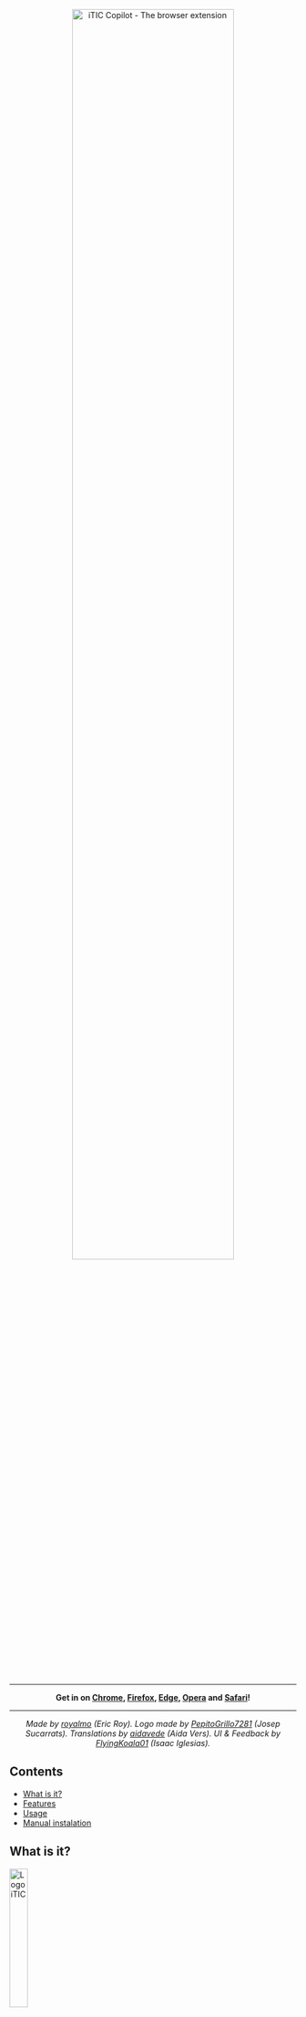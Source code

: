 <p align="center">
  <img src="https://user-images.githubusercontent.com/49844173/162380728-c396ab95-0566-437d-9882-656ef5503fd9.png" alt="iTIC Copilot - The browser extension" width="75%" />
</p>

----

<p align="center"><strong>
  Get in on <a href="https://chrome.google.com/webstore/detail/opcjpngfgjgceflfdajgekochbmclgmh">Chrome</a>,
  <a href="https://addons.mozilla.org/firefox/addon/itic-copilot/">Firefox</a>,
  <a href="https://microsoftedge.microsoft.com/addons/detail/bjokdnpmhkdokhpkdbgbpgbpmjbknjoh">Edge</a>,
  <a href="https://addons.opera.com/es/extensions/details/itic-copilot/">Opera</a>
  and <a href="https://www.youtube.com/watch?v=dQw4w9WgXcQ">Safari</a>!
</strong></p>
  
----
<p align="center">
  <em>Made by <a href="https://github.com/royalmo">royalmo</a> (Eric Roy). Logo made by <a href="https://github.com/PepitoGrillo7281">PepitoGrillo7281</a> (Josep Sucarrats). Translations by <a href="https://github.com/aidavede">aidavede</a> (Aida Vers). UI & Feedback by <a href="https://github.com/FlyingKoala01">FlyingKoala01</a> (Isaac Iglesias).</em>
</p>


## Contents
- [What is it?](#what-is-it)
- [Features](#features)
- [Usage](#usage)
- [Manual instalation](#manual-instalation)

## What is it?

<p>
  <img src="https://user-images.githubusercontent.com/49844173/158698760-a9dcbb61-3f0d-4b67-9af2-ef7eed17cdd1.png" alt="Logo iTIC" width=25% />
</p>

I'm studying an ICT Systems Engineering degree (called also iTIC). During the degree I've found that some tools that we needed to use were a little bit hard to understand at first, or they weren't just as productive as they could be.

That's why I created a browser extension that could, at least, try to make the navigation experience better. It is available on all the browsers that let users publish their extensions without having to be rich.


![Slide](https://user-images.githubusercontent.com/49844173/186610518-3de8a1cb-f065-42b5-adf2-f6c88851f29c.PNG)
![Slide](https://user-images.githubusercontent.com/49844173/186610537-f7260a55-fa98-44ae-999a-ff955bc73e31.PNG)
![Slide](https://user-images.githubusercontent.com/49844173/186610553-95c65eb7-8d23-458e-afec-caa36d198b6f.PNG)
![Slide](https://user-images.githubusercontent.com/49844173/186610560-89110751-153d-4db4-bb00-c07b4d7037f1.PNG)
![Slide](https://user-images.githubusercontent.com/49844173/186610567-7de1be6d-c0ca-41a1-a2f5-eec489e2913a.PNG)

img[alt=Slide] { width: 20%; }


### Extension's public description

If you are an ICT Systems Student at EPSEM, the iTIC Copilot browser extension is a "must have".

Through experience we know the sites that you will spending time on for hours, and we have no doubt that you will be pleased with the following features that we have developed.

- Anti-downloader & full-downloader (OCW's website).
- Atenea & Escriny autologin.
- Grades Calculator (Atenea's website).
- Combination of Escriny's & Overleaf's website.
- Documents with advice (wish we had this when we were studying...).

Boost your productivity with iTIC Copilot, instead of getting getting inside an `ATOMIC_BLOCK`! (you will get the joke by the end of 2nd grade)

## Features

This extension makes the browsing experience of iTIC students much, much easier.

### Better navigation in the OpenCourseWare

- We have added a customizable landing page, so you can access your favourite subjects easily.
- It disables the 'forced download' when accessing some files. Specially, the PDF's, that with the extension are opened with the browser.
- It has a 'download subject' option, that creates a `.zip` file with all the resources of a subject, to make massive downloads easier.
- The same occurs when downloading a folder inside a subject, or when downloading an entire quatrimester.
- We made the download process fully controllable by the end-user (cancel button, messages of errors, etc.).

### Escriny (iTIC's OpenProject) productivity

- We have created a Subversion web client. This means that you can edit, create, and delete files and folders from Escriny's website! Isn't that a dream?
- We have also added a custom landing page, with your private projects (those are the ones that you will usually work on).

### Atenea (iTIC's Moodle) productivity

Work in progress. For the moment, there's nothing here.

### Subject saver

You can save your subjects and groups. This will make some features available:

- You can see your updated timetable with a single click (you don't have to select the groups each time).
- You can easily access your subject's course guides, with a small menu we created.
- The OpenCourseWare's landing page has a more precise information.

## Usage

The extension has a nice User Interface, in witch settings can be changed, and the main websites visited through the degree are available.
Just open it and check every link!

## Manual instalation

By downloading the source code you can use the extension and play with it. As long as you respect the extension's liscence, you can do what you want.

Here you have a tutorial for the manual instalation in Google Chrome. For the other browsers, it should be more or less the same instructions.

### 1. Clone the repository

Assuming you have git installed, run
```
git clone https://github.com/royalmo/itic-copilot.git
```

Otherwise, you can [download the zip file](https://github.com/royalmo/itic-copilot/archive/refs/heads/main.zip) of the repository, and unzip the downloaded file.

### 2. Activate Chrome developer mode

Go to [`chrome://extensions/`](chrome://extensions/) on your Chrome browser and enable **Developer mode** at the top right of the page.

![Developer mode](https://user-images.githubusercontent.com/49844173/158700807-1788513c-1581-482d-b9db-b12c30bb7774.png)

### 3. Load the extension folder

A **Load unpacked** button will appear at the top left of the page after enabling *Developer mode*. Click there, and select the *itic-copilot* folder you just cloned.

![Load unpacked](https://user-images.githubusercontent.com/49844173/158700864-62b51048-0768-4926-b1d7-272f7f4bbf97.png)


That's it! You should be able to open OCW's files without downloading them. **Caution!** Make sure you don't delete the downloaded folder! Chrome loads the extension from there every time you open the browser.
